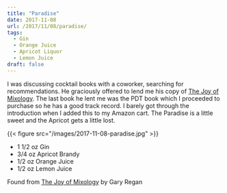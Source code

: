 ```yaml
---
title: "Paradise"
date: 2017-11-08
url: /2017/11/08/paradise/
tags:
  - Gin
  - Orange Juice 
  - Apricot Liquor 
  - Lemon Juice 
draft: false
---
```


I was discussing cocktail books with a coworker, searching for recommendations. He graciously offered to lend me his copy of [The Joy of Mixology](https://www.amazon.com/Joy-Mixology-Consummate-Guide-Bartenders/dp/0609608843). The last book he lent me was the PDT book which I proceeded to purchase so he has a good track record. I barely got through the introduction when I added this to my Amazon cart. The Paradise is a little sweet and the Apricot gets a little lost. 
 
{{< figure src="/images/2017-11-08-paradise.jpg" >}}

* 1 1/2 oz Gin
* 3/4 oz Apricot Brandy 
* 1/2 oz Orange Juice 
* 1/2 oz Lemon Juice 

Found from [The Joy of Mixology](https://www.amazon.com/Joy-Mixology-Consummate-Guide-Bartenders/dp/0609608843) by Gary Regan

